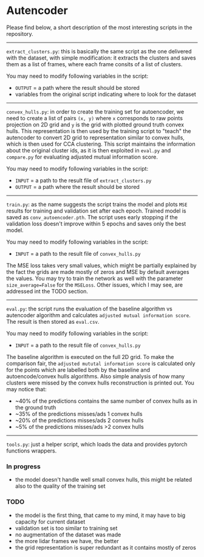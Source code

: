# Autencoder
Please find below, a short description of the most interesting scripts in the repository.

---
`extract_clusters.py`: this is basically the same script as the one delivered with the dataset, with simple modification: it extracts the clusters and saves them as a list of frames, where each frame consits of a list of clusters.

You may need to modify following variables in the script:
* `OUTPUT` = a path where the result should be stored
* variables from the original script indicating where to look for the dataset

---
`convex_hulls.py`: in order to create the training set for autoencoder, we need to create a list of pairs `(x, y)` where `x` corresponds to raw points projection on 2D grid and `y` is the grid with plotted ground truth convex hulls. This representation is then used by the training script to "teach" the autencoder to convert 2D grid to representation similar to convex hulls, which is then used for CCA clustering. This script maintains the information about the original cluster ids, as it is then exploited in `eval.py` and `compare.py` for evaluating adjusted mutual information score.

You may need to modify following variables in the script:
* `INPUT` = a path to the result file of `extract_clusters.py`
* `OUTPUT` = a path where the result should be stored

----

`train.py`: as the name suggests the script trains the model and plots `MSE` results for training and validation set after each epoch. Trained model is saved as `conv_autoencoder.pth`. The script uses early stopping if the validation loss doesn't improve within 5 epochs and saves only the best model. 

You may need to modify following variables in the script:
* `INPUT` = a path to the result file of `convex_hulls.py`

The MSE loss takes very small values, which might be partially explained by the fact the grids are made mostly of zeros and MSE by default averages the values. You may try to train the network as well with the parameter `size_average=False` for the `MSELoss`. Other issues, which I may see, are addressed int the TODO section.

--- 

`eval.py`: the script runs the evaluation of the baseline algorithm vs autencoder algorithm and calculates `adjusted mutual information score`. The result is then stored as `eval.csv`. 

You may need to modify following variables in the script:
* `INPUT` = a path to the result file of `convex_hulls.py`

The baseline algorithm is executed on the full 2D grid. To make the comparison fair, the `adjusted mututal information score` is calculated only for the points which are labelled both by the baseline and autoencode/convex hulls algorithms. Also simple analysis of how many clusters were missed by the convex hulls reconstruction is printed out. You may notice that:
* ~40% of the predictions contains the same number of convex hulls as in the ground truth
* ~35% of the predictions misses/ads 1 convex hulls
* ~20% of the predictions misses/ads 2 convex hulls
* ~5% of the predictions misses/ads >2 convex hulls

---
`tools.py`: just a helper script, which loads the data and provides pytorch functions wrappers.

### In progress
- the model doesn't handle well small convex hulls, this might be related also to the quality of the training set

### TODO
- the model is the first thing, that came to my mind, it may have to big capacity for current dataset
- validation set is too similar to training set
- no augmentation of the dataset was made
- the more lidar frames we have, the better
- the grid representation is super redundant as it contains mostly of zeros

